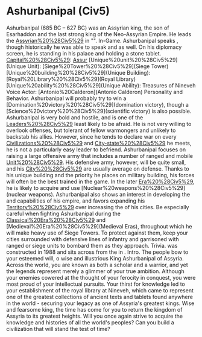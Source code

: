 # Ashurbanipal (Civ5)

Ashurbanipal (685 BC – 627 BC) was an Assyrian king, the son of Esarhaddon and the last strong king of the Neo-Assyrian Empire. He leads the [Assyrian%20%28Civ5%29](Assyrians) in "".
In-Game.
Ashurbanipal speaks , though historically he was able to speak and as well. On his diplomacy screen, he is standing in his palace and holding a stone tablet.
[Capital%20%28Civ5%29](Capital): [Assur](Assur)
[Unique%20unit%20%28Civ5%29](Unique Unit): [Siege%20Tower%20%28Civ5%29](Siege Tower)
[Unique%20building%20%28Civ5%29](Unique Building): [Royal%20Library%20%28Civ5%29](Royal Library)
[Unique%20ability%20%28Civ5%29](Unique Ability): Treasures of Nineveh
Voice Actor: [Antonio%20Calderon](Antonio Calderon)
Personality and Behavior.
Ashurbanipal will probably try to win a [Domination%20victory%20%28Civ5%29](domination victory), though a [Science%20victory%20%28Civ5%29](scientific victory) is also possible.
Ashurbanipal is very bold and hostile, and is one of the [Leaders%20%28Civ5%29](leaders) least likely to be afraid. He is not very willing to overlook offenses, but tolerant of fellow warmongers and unlikely to backstab his allies. However, since he tends to declare war on every [Civilizations%20%28Civ5%29](civilization) and [City-state%20%28Civ5%29](city-state) he meets, he is not a particularly easy leader to befriend.
Ashurbanipal focuses on raising a large offensive army that includes a number of ranged and mobile [Unit%20%28Civ5%29](units). His defensive army, however, will be quite small, and his [City%20%28Civ5%29](cities) are usually average on defense. Thanks to his unique building and the priority he places on military building, his forces will often be the best trained in the game. In the later [Era%20%28Civ5%29](eras), he is likely to acquire and use [Nuclear%20weapons%20%28Civ5%29](nuclear weapons).
Ashurbanipal also shows an interest in developing the and capabilities of his empire, and favors expanding his [Territory%20%28Civ5%29](territory) over increasing the of his cities.
Be especially careful when fighting Ashurbanipal during the [Classical%20Era%20%28Civ5%29](Classical) and [Medieval%20Era%20%28Civ5%29](Medieval Eras), throughout which he will make heavy use of Siege Towers. To protect against them, keep your cities surrounded with defensive lines of infantry and garrisoned with ranged or siege units to bombard them as they approach.
Trivia.
 was constructed in 1988 and sits across from the in .
Intro.
The people bow to your esteemed will, o wise and illustrious King Ashurbanipal of Assyria. Across the world, you are known as both a scholar and a warrior, and yet the legends represent merely a glimmer of your true ambition. Although your enemies cowered at the thought of your ferocity in conquest, you were most proud of your intellectual pursuits. Your thirst for knowledge led to your establishment of the royal library at Nineveh, which came to represent one of the greatest collections of ancient texts and tablets found anywhere in the world - securing your legacy as one of Assyria's greatest kings.
Wise and fearsome king, the time has come for you to return the kingdom of Assyria to its greatest heights. Will you once again strive to acquire the knowledge and histories of all the world's peoples? Can you build a civilization that will stand the test of time?